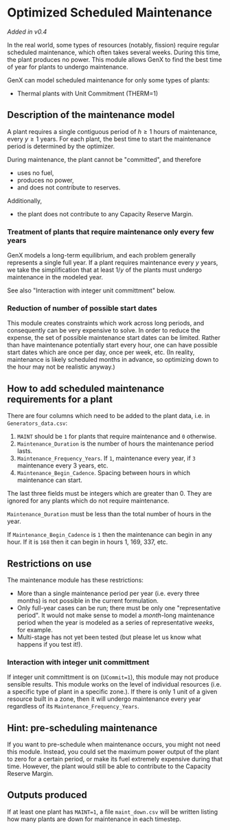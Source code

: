 # Optimized Scheduled Maintenance
_Added in v0.4_

In the real world, some types of resources (notably, fission) require regular scheduled maintenance, which often takes several weeks.
During this time, the plant produces no power.
This module allows GenX to find the best time of year for plants to undergo maintenance.

GenX can model scheduled maintenance for only some types of plants:

* Thermal plants with Unit Commitment (THERM=1)

## Description of the maintenance model
A plant requires a single contiguous period of $h \ge 1$ hours of maintenance, every $y \ge 1$ years.
For each plant, the best time to start the maintenance period is determined by the optimizer.

During maintenance, the plant cannot be "committed", and therefore

* uses no fuel,
* produces no power,
* and does not contribute to reserves.

Additionally, 

* the plant does not contribute to any Capacity Reserve Margin.

### Treatment of plants that require maintenance only every few years
GenX models a long-term equilibrium,
and each problem generally represents a single full year.
If a plant requires maintenance every $y$ years, we take the simplification that at least $1/y$ of the plants must undergo maintenance in the modeled year.

See also "Interaction with integer unit committment" below.

### Reduction of number of possible start dates
This module creates constraints which work across long periods, and consequently can be very expensive to solve.
In order to reduce the expense, the set of possible maintenance start dates can be limited.
Rather than have maintenance potentially start every hour, one can have possible start dates which are once per day, once per week, etc.
(In reality, maintenance is likely scheduled months in advance, so optimizing down to the hour may not be realistic anyway.)

## How to add scheduled maintenance requirements for a plant
There are four columns which need to be added to the plant data, i.e. in `Generators_data.csv`:

1. `MAINT` should be `1` for plants that require maintenance and `0` otherwise.
2. `Maintenance_Duration` is the number of hours the maintenance period lasts.
3. `Maintenance_Frequency_Years`. If `1`, maintenance every year, if `3` maintenance every 3 years, etc.
4. `Maintenance_Begin_Cadence`. Spacing between hours in which maintenance can start.

The last three fields must be integers which are greater than 0. 
They are ignored for any plants which do not require maintenance.

`Maintenance_Duration` must be less than the total number of hours in the year.

If `Maintenance_Begin_Cadence` is `1` then the maintenance can begin in any hour.
If it is `168` then it can begin in hours 1, 169, 337, etc.

## Restrictions on use
The maintenance module has these restrictions:

- More than a single maintenance period per year (i.e. every three months) is not possible in the current formulation.
- Only full-year cases can be run; there must be only one "representative period".
It would not make sense to model a *month*-long maintenance period when the year is modeled as a series of representative *weeks*, for example.
- Multi-stage has not yet been tested (but please let us know what happens if you test it!).

### Interaction with integer unit committment
If integer unit committment is on (`UCommit=1`), this module may not produce sensible results.
This module works on the level of individual resources (i.e. a specific type of plant in a specific zone.).
If there is only 1 unit of a given resource built in a zone, then it will undergo maintenance every year regardless of its `Maintenance_Frequency_Years`.

## Hint: pre-scheduling maintenance
If you want to pre-schedule when maintenance occurs, you might not need this module.
Instead, you could set the maximum power output of the plant to zero for a certain period, or make its fuel extremely expensive during that time.
However, the plant would still be able to contribute to the Capacity Reserve Margin.

## Outputs produced
If at least one plant has `MAINT=1`, a file `maint_down.csv` will be written listing how many plants are down for maintenance in each timestep.
